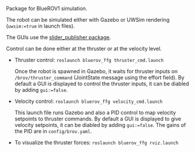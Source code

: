 Package for BlueROV1 simulation.

The robot can be simulated either with Gazebo or UWSim rendering (`uwsim:=true` in launch files).

The GUIs use the  [slider_publisher package](https://github.com/oKermorgant/slider_publisher).

Control can be done either at the thruster or at the velocity level.

* Thruster control: `roslaunch bluerov_ffg thruster_cmd.launch`

  Once the robot is spawned in Gazebo, it waits for thruster inputs on `/brov/thruster_command` (JointState message using the effort field). By default a GUI is displayed to control the thruster inputs, it can be diabled by adding `gui:=false`.
  
* Velocity control: `roslaunch bluerov_ffg velocity_cmd.launch`

  This launch file runs Gazebo and also a PID control to map velocity setpoints to thruster commands. By default a GUI is displayed to give velocity setpoints, it can be diabled by adding `gui:=false`. The gains of the PID are in `config/brov.yaml`.

* To visualize the thruster forces: `roslaunch bluerov_ffg rviz.launch` 



